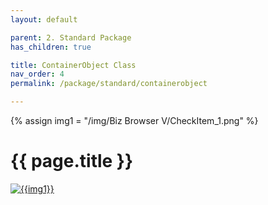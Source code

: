```yaml
---
layout: default

parent: 2. Standard Package
has_children: true

title: ContainerObject Class
nav_order: 4
permalink: /package/standard/containerobject

---
```

{% assign img1 = "/img/Biz Browser V/CheckItem_1.png" %}

# {{ page.title }}

<a href="{{ img1 }}" target="_blank"> <img src="{{ img1 }}" alt="{{img1}}"></a>